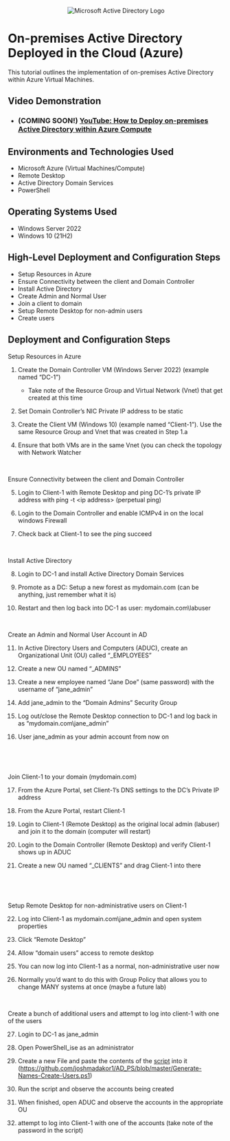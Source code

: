 <p align="center">
<img src="https://i.imgur.com/pU5A58S.png" alt="Microsoft Active Directory Logo"/>
</p>

<h1>On-premises Active Directory Deployed in the Cloud (Azure)</h1>
This tutorial outlines the implementation of on-premises Active Directory within Azure Virtual Machines.<br />


<h2>Video Demonstration</h2>

- ### (COMING SOON!) [YouTube: How to Deploy on-premises Active Directory within Azure Compute](https://www.youtube.com)

<h2>Environments and Technologies Used</h2>

- Microsoft Azure (Virtual Machines/Compute)
- Remote Desktop
- Active Directory Domain Services
- PowerShell

<h2>Operating Systems Used </h2>

- Windows Server 2022
- Windows 10 (21H2)

<h2>High-Level Deployment and Configuration Steps</h2>

- Setup Resources in Azure
- Ensure Connectivity between the client and Domain Controller
- Install Active Directory
- Create Admin and Normal User
- Join a client to domain
- Setup Remote Desktop for non-admin users
- Create users

<h2>Deployment and Configuration Steps</h2>

<p>Setup Resources in Azure</p>
<ol>
    <li>
        <p>Create the Domain Controller VM (Windows Server 2022) (example named &ldquo;DC-1&rdquo;)</p>
        <ul>
            <li>
                <p>Take note of the Resource Group and Virtual Network (Vnet) that get created at this time</p>
            </li>
        </ul>
    </li>
    <li>
        <p>Set Domain Controller&rsquo;s NIC Private IP address to be static</p>
    </li>
    <li>
        <p>Create the Client VM (Windows 10) (example named &ldquo;Client-1&rdquo;). Use the same Resource Group and Vnet that was created in Step 1.a</p>
    </li>
    <li>
        <p>Ensure that both VMs are in the same Vnet (you can check the topology with Network Watcher</p>
    </li>
</ol>
<p><br></p>
<p>Ensure Connectivity between the client and Domain Controller</p>
<ol start="5">
    <li>
        <p>Login to Client-1 with Remote Desktop and ping DC-1&rsquo;s private IP address with&nbsp;ping -t &lt;ip address&gt;&nbsp;(perpetual ping)</p>
    </li>
    <li>
        <p>Login to the Domain Controller and enable ICMPv4 in on the local windows Firewall</p>
    </li>
    <li>
        <p>Check back at Client-1 to see the ping succeed</p>
    </li>
</ol>
<p><br></p>
<p>Install Active Directory</p>
<ol start="8">
    <li>
        <p>Login to DC-1 and install Active Directory Domain Services</p>
    </li>
    <li>
        <p>Promote as a DC: Setup a new forest as&nbsp;mydomain.com&nbsp;(can be anything, just remember what it is)</p>
    </li>
    <li>
        <p>Restart and then log back into DC-1 as user:&nbsp;mydomain.com\labuser</p>
    </li>
</ol>
<p><br></p>
<p>Create an Admin and Normal User Account in AD</p>
<ol start="11">
    <li>
        <p>In Active Directory Users and Computers (ADUC), create an Organizational Unit (OU) called &ldquo;_EMPLOYEES&rdquo;</p>
    </li>
    <li>
        <p>Create a new OU named &ldquo;_ADMINS&rdquo;</p>
    </li>
    <li>
        <p>Create a new employee named &ldquo;Jane Doe&rdquo; (same password) with the username of &ldquo;jane_admin&rdquo;</p>
    </li>
    <li>
        <p>Add jane_admin to the &ldquo;Domain Admins&rdquo; Security Group</p>
    </li>
    <li>
        <p>Log out/close the Remote Desktop connection to DC-1 and log back in as &ldquo;mydomain.com\jane_admin&rdquo;</p>
    </li>
    <li>
        <p>User jane_admin as your admin account from now on</p>
    </li>
</ol>
<p><br></p>
<p><br></p>
<p>Join Client-1 to your domain (mydomain.com)</p>
<ol start="17">
    <li>
        <p>From the Azure Portal, set Client-1&rsquo;s DNS settings to the DC&rsquo;s Private IP address</p>
    </li>
    <li>
        <p>From the Azure Portal, restart Client-1</p>
    </li>
    <li>
        <p>Login to Client-1 (Remote Desktop) as the original local admin (labuser) and join it to the domain (computer will restart)</p>
    </li>
    <li>
        <p>Login to the Domain Controller (Remote Desktop) and verify Client-1 shows up in ADUC</p>
    </li>
    <li>
        <p>Create a new OU named &ldquo;_CLIENTS&rdquo; and drag Client-1 into there</p>
    </li>
</ol>
<p><br></p>
<p><br></p>
<p>Setup Remote Desktop for non-administrative users on Client-1</p>
<ol start="22">
    <li>
        <p>Log into Client-1 as mydomain.com\jane_admin and open system properties</p>
    </li>
    <li>
        <p>Click &ldquo;Remote Desktop&rdquo;</p>
    </li>
    <li>
        <p>Allow &ldquo;domain users&rdquo; access to remote desktop</p>
    </li>
    <li>
        <p>You can now log into Client-1 as a normal, non-administrative user now</p>
    </li>
    <li>
        <p>Normally you&rsquo;d want to do this with Group Policy that allows you to change MANY systems at once (maybe a future lab)</p>
    </li>
</ol>
<p><br></p>
<p>Create a bunch of additional users and attempt to log into client-1 with one of the users</p>
<ol start="27">
    <li>
        <p>Login to DC-1 as jane_admin</p>
    </li>
    <li>
        <p>Open PowerShell_ise&nbsp;as an administrator</p>
    </li>
    <li>
        <p>Create a new File and paste the contents of the&nbsp;<a href="https://github.com/joshmadakor1/AD_PS/blob/master/Generate-Names-Create-Users.ps1">script</a> into it (<a href="https://github.com/joshmadakor1/AD_PS/blob/master/Generate-Names-Create-Users.ps1">https://github.com/joshmadakor1/AD_PS/blob/master/Generate-Names-Create-Users.ps1</a>)</p>
    </li>
    <li>
        <p>Run the script and observe the accounts being created</p>
    </li>
    <li>
        <p>When finished, open ADUC and observe the accounts in the appropriate OU</p>
    </li>
    <li>
        <p>attempt to log into Client-1 with one of the accounts (take note of the password in the script)</p>
    </li>
</ol>
